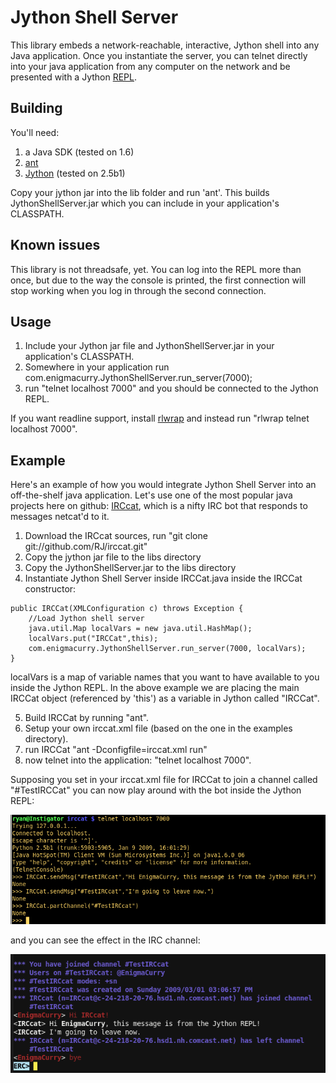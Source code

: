 # Jython Shell Server

This library embeds a network-reachable, interactive, Jython shell into any Java application. Once you instantiate the server, you can telnet directly into your java application from any computer on the network and be presented with a Jython [REPL](http://en.wikipedia.org/wiki/REPL).

## Building

You'll need:

1. a Java SDK (tested on 1.6)
2. [ant](http://ant.apache.org)
3. [Jython](http://www.jython.org) (tested on 2.5b1)

Copy your jython jar into the lib folder and run 'ant'. This builds JythonShellServer.jar which you can include in your application's CLASSPATH.

## Known issues

This library is not threadsafe, yet. You can log into the REPL more than once, but due to the way the console is printed, the first connection will stop working when you log in through the second connection. 

## Usage

1. Include your Jython jar file and JythonShellServer.jar in your application's CLASSPATH.
2. Somewhere in your application run com.enigmacurry.JythonShellServer.run_server(7000);
3. run "telnet localhost 7000" and you should be connected to the Jython REPL.

If you want readline support, install [rlwrap](https://github.com/hanslub42/rlwrap) and instead run "rlwrap telnet localhost 7000".

## Example

Here's an example of how you would integrate Jython Shell Server into an off-the-shelf java application. Let's use one of the most popular java projects here on github: [IRCcat](http://github.com/RJ/irccat), which is a nifty IRC bot that responds to messages netcat'd to it.

1. Download the IRCcat sources, run "git clone git://github.com/RJ/irccat.git"
2. Copy the jython jar file to the libs directory
3. Copy the JythonShellServer.jar to the libs directory
4. Instantiate Jython Shell Server inside IRCCat.java inside the IRCCat constructor:

```
public IRCCat(XMLConfiguration c) throws Exception {
    //Load Jython shell server
    java.util.Map localVars = new java.util.HashMap();
    localVars.put("IRCCat",this);
    com.enigmacurry.JythonShellServer.run_server(7000, localVars);
}
```

localVars is a map of variable names that you want to have available to you inside the Jython REPL. In the above example we are placing the main IRCCat object (referenced by 'this') as a variable in Jython called "IRCCat".

5. Build IRCCat by running "ant".
6. Setup your own irccat.xml file (based on the one in the examples directory).
7. run IRCCat "ant -Dconfigfile=irccat.xml run"
8. now telnet into the application: "telnet localhost 7000".

Supposing you set in your irccat.xml file for IRCCat to join a channel called "#TestIRCCat" you can now play around with the bot inside the Jython REPL:

![Jython Shell Server REPL](https://github.com/EnigmaCurry/jython-shell-server/raw/59d09734b826a7e427ba408dece13339e2e39c66/doc/IRCcatREPL.png)

and you can see the effect in the IRC channel:

![IRCcat in channel](https://github.com/EnigmaCurry/jython-shell-server/raw/59d09734b826a7e427ba408dece13339e2e39c66/doc/TestIRCcat.png)

